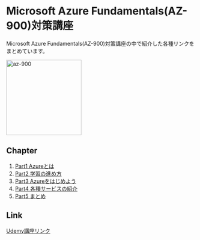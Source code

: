 # Microsoft Azure Fundamentals(AZ-900)対策講座
Microsoft Azure Fundamentals(AZ-900)対策講座の中で紹介した各種リンクをまとめています。


<img src="https://user-images.githubusercontent.com/73625072/187587122-db3b8093-ad8d-48c4-b960-81c95acef7e9.JPG" alt="az-900" title="az-900"  height="200">

## Chapter
1. [Part1 Azureとは](https://github.com/maruchintech/udemy-azure-az900/blob/6982a510040d2b85d0c25df9bb9320147084a33a/Part1%20Azure%E3%81%A8%E3%81%AF.md)
2. [Part2 学習の進め方](https://github.com/maruchintech/udemy-azure-az900/blob/5eee78ff0ec64e21e50532bf426d4d0216256b7c/Part2%20%E5%AD%A6%E7%BF%92%E3%81%AE%E9%80%B2%E3%82%81%E6%96%B9.md)
3. [Part3 Azureをはじめよう](https://github.com/maruchintech/udemy-azure-az900/blob/9c314288972a3a0ba5cc3fcbb25d8c0a8c3fe933/Part3%20Azure%E3%82%92%E3%81%AF%E3%81%98%E3%82%81%E3%82%88%E3%81%86.md)
4. [Part4 各種サービスの紹介](https://github.com/maruchintech/udemy-azure-az900/blob/f1a74e81fd86c420f1787957ac918134d63bbd14/Part4%20%E5%90%84%E7%A8%AE%E3%82%B5%E3%83%BC%E3%83%93%E3%82%B9%E3%81%AE%E7%B4%B9%E4%BB%8B.md)
5. [Part5 まとめ](https://github.com/maruchintech/udemy-azure-az900/blob/9c314288972a3a0ba5cc3fcbb25d8c0a8c3fe933/Part5%20%E3%81%BE%E3%81%A8%E3%82%81.md)

## Link
[Udemy講座リンク](https://www.udemy.com/course/draft/4857842/?referralCode=AD75E7E8DED12D7D6D7D)
